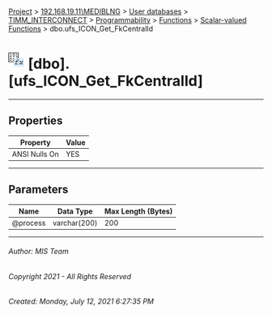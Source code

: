 #### 

[Project](../../../../../../index.md) > [192.168.19.11\\MEDIBLNG](../../../../../index.md) > [User databases](../../../../index.md) > [TIMM_INTERCONNECT](../../../index.md) > [Programmability](../../index.md) > [Functions](../index.md) > [Scalar-valued Functions](Scalar-valued_Functions.md) > dbo.ufs_ICON_Get_FkCentralId

# ![Scalar-valued Functions](../../../../../../Images/Function_Scalar32.png) [dbo].[ufs_ICON_Get_FkCentralId]

---

## <a name="#properties"></a>Properties

| Property | Value |
|---|---|
| ANSI Nulls On | YES |


---

## <a name="#parameters"></a>Parameters

| Name | Data Type | Max Length (Bytes) |
|---|---|---|
| @process | varchar(200) | 200 |


---

###### Author:  MIS Team

###### Copyright 2021 - All Rights Reserved

###### Created: Monday, July 12, 2021 6:27:35 PM

